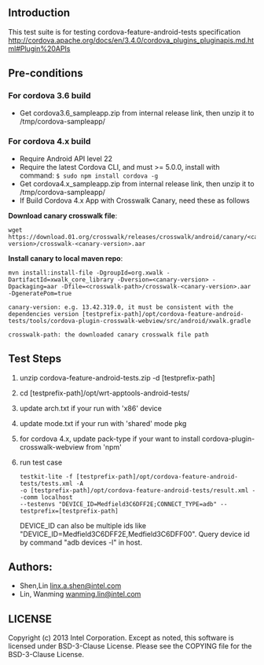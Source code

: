 ## Introduction

This test suite is for testing cordova-feature-android-tests specification
http://cordova.apache.org/docs/en/3.4.0/cordova_plugins_pluginapis.md.html#Plugin%20APIs

## Pre-conditions

### For cordova 3.6 build

* Get cordova3.6_sampleapp.zip from internal release link, then unzip it to /tmp/cordova-sampleapp/

### For cordova 4.x build

* Require Android API level 22
* Require the latest Cordova CLI, and must >= 5.0.0, install with command: `$ sudo npm install cordova -g`
* Get cordova4.x_sampleapp.zip from internal release link, then unzip it to /tmp/cordova-sampleapp/
* If Build Cordova 4.x App with Crosswalk Canary, need these as follows

**Download canary crosswalk file**: 

  ```
  wget https://download.01.org/crosswalk/releases/crosswalk/android/canary/<canary-version>/crosswalk-<canary-version>.aar
  ```

**Install canary to local maven repo**: 

  ```
  mvn install:install-file -DgroupId=org.xwalk -DartifactId=xwalk_core_library -Dversion=<canary-version> -Dpackaging=aar -Dfile=<crosswalk-path>/crosswalk-<canary-version>.aar -DgeneratePom=true
 
  canary-version: e.g. 13.42.319.0, it must be consistent with the dependencies version [testprefix-path]/opt/cordova-feature-android-tests/tools/cordova-plugin-crosswalk-webview/src/android/xwalk.gradle

  crosswalk-path: the downloaded canary crosswalk file path
  ```

## Test Steps

1. unzip cordova-feature-android-tests<version>.zip -d [testprefix-path]

2. cd [testprefix-path]/opt/wrt-apptools-android-tests/

3. update arch.txt if your run with 'x86' device

4. update mode.txt if your run with 'shared' mode pkg

5. for cordova 4.x, update pack-type if your want to install cordova-plugin-crosswalk-webview from 'npm'

6. run test case

   ```
   testkit-lite -f [testprefix-path]/opt/cordova-feature-android-tests/tests.xml -A
   -o [testprefix-path]/opt/cordova-feature-android-tests/result.xml --comm localhost
   --testenvs "DEVICE_ID=Medfield3C6DFF2E;CONNECT_TYPE=adb" --testprefix=[testprefix-path]
   ```

   DEVICE_ID can also be multiple ids like "DEVICE_ID=Medfield3C6DFF2E,Medfield3C6DFF00".
   Query device id by command "adb devices -l" in host.

## Authors:

* Shen,Lin <linx.a.shen@intel.com>
* Lin, Wanming <wanming.lin@intel.com>

## LICENSE

Copyright (c) 2013 Intel Corporation.
Except as noted, this software is licensed under BSD-3-Clause License.
Please see the COPYING file for the BSD-3-Clause License.


